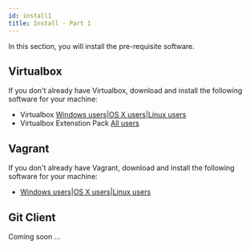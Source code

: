 ```yaml
---
id: install1
title: Install - Part 1
---
```


In this section, you will install the pre-requisite software.

## Virtualbox

If you don't already have Virtualbox, download and install the following software for your machine:

 - Virtualbox [Windows users](https://download.virtualbox.org/virtualbox/6.1.14/VirtualBox-6.1.14-140239-Win.exe)|[OS X users](https://download.virtualbox.org/virtualbox/6.1.14/VirtualBox-6.1.14-140239-OSX.dmg)|[Linux users](https://www.virtualbox.org/wiki/Linux_Downloads)
 - Virtualbox Extenstion Pack [All users](https://download.virtualbox.org/virtualbox/6.1.14/Oracle_VM_VirtualBox_Extension_Pack-6.1.14.vbox-extpack)

## Vagrant

If you don't already have Vagrant, download and install the following software for your machine:

- [Windows users](https://releases.hashicorp.com/vagrant/2.2.10/vagrant_2.2.10_x86_64.msi)|[OS X users](https://releases.hashicorp.com/vagrant/2.2.10/vagrant_2.2.10_x86_64.dmg)|[Linux users](https://www.vagrantup.com/downloads)

## Git Client

Coming soon ...